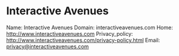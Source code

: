 
# Interactive Avenues

Name: Interactive Avenues
Domain: interactiveavenues.com
Home: http://www.interactiveavenues.com
Privacy_policy: http://www.interactiveavenues.com/privacy-policy.html
Email: privacy@interactiveavenues.com
